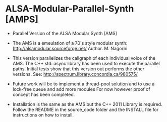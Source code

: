 # ALSA-Modular-Parallel-Synth [AMPS]
- Parallel Version of the ALSA Modular Synth [AMS]
- The AMS is a emeulation of a 70's style modular synth: http://alsamodular.sourceforge.net/ Author. M. Nagorni 

- This version parallelizes the callgraph of each individual voice of the AMS.
The C++ std::async library has been used to execute the parallel paths. 
Initial tests show that this version out performs the other versions. See: http://spectrum.library.concordia.ca/980575/ 
- Future work will be to implement a thread-pool solution and to use a lock-free queue and add more modules
For now however proof of concept has been completed.
- Installation is the same as the AMS but the C++ 2011 Library is required. Follow the README in the source_code folder and the INSTALL file for instructions on how to install.
